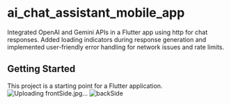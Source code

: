 # ai_chat_assistant_mobile_app

Integrated OpenAI and Gemini APIs in a Flutter app using http for chat responses. Added loading indicators during response generation and implemented user-friendly error handling for network issues and rate limits.

## Getting Started

This project is a starting point for a Flutter application.
![Uploading frontSide.jpg…]()
![backSide](https://github.com/user-attachments/assets/4fe880e4-363d-488d-9023-5d36bed17a2c)


